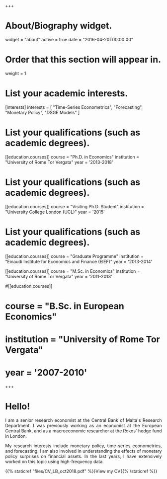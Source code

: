 +++
# About/Biography widget.
widget = "about"
active = true
date = "2016-04-20T00:00:00"

# Order that this section will appear in.
weight = 1

# List your academic interests.
[interests]
  interests = [
    "Time-Series Econometrics",
    "Forecasting",
    "Monetary Policy",
    "DSGE Models"
  ]

# List your qualifications (such as academic degrees).
[[education.courses]]
  course = "Ph.D. in Economics"
  institution = "University of Rome Tor Vergata"
  year = '2013-2018'

  # List your qualifications (such as academic degrees).
[[education.courses]]
  course = "Visiting Ph.D. Student"
  institution = "University College London (UCL)"
  year = '2015'

  # List your qualifications (such as academic degrees).
[[education.courses]]
  course = "Graduate Programme"
  institution = "Einaudi Institute for Economics and Finance (EIEF)"
  year = '2013-2014'

[[education.courses]]
  course = "M.Sc. in Economics"
  institution = "University of Rome Tor Vergata"
  year = '2011-2013'

#[[education.courses]]
#  course = "B.Sc. in European Economics"
#  institution = "University of Rome Tor Vergata"
#  year = '2007-2010'


+++

# Hello!

<p style='text-align: justify;'>I am a senior research economist at the Central Bank of Malta's Research Department. I was previously working as an economist at the European Central Bank, and as a macroeconomic researcher at the Rokos' hedge fund in London.</p>

<p style='text-align: justify;'>My research interests include monetary policy, time-series econometrics, and forecasting. I am also involved in understanding the effects of monetary policy surprises on financial assets. In the last years, I have extensively worked on this topic using high-frequency data.  </p>


{{% staticref "files/CV_LB_oct2018.pdf" %}}View my CV{{% /staticref %}}
